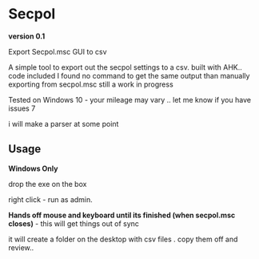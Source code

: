 Secpol
================
**version 0.1**

Export Secpol.msc GUI to csv 

A simple tool to export out the secpol settings to a csv. built with AHK.. code included
I found no command to get the same output than manually exporting from secpol.msc
still a work in progress 

Tested on Windows 10 - your mileage may vary .. let me know if you have issues 7

i will make a parser at some point 


Usage
---------
**Windows Only** 

drop the exe on the box 

right click - run as admin. 

**Hands off mouse and keyboard until its finished (when secpol.msc closes)** - this will get things out of sync
 
it will create a folder on the desktop with csv files . copy them off and review.. 



